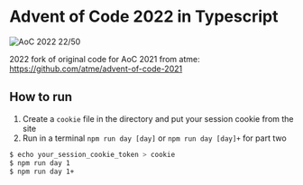 # Advent of Code 2022 in Typescript

![AoC 2022 22/50](https://img.shields.io/badge/AoC%202022-22%2F50-orange)

2022 fork of original code for AoC 2021 from atme: https://github.com/atme/advent-of-code-2021

## How to run

1. Create a `cookie` file in the directory and put your session cookie from the site
2. Run in a terminal `npm run day [day]` or `npm run day [day]+` for part two

```sh
$ echo your_session_cookie_token > cookie
$ npm run day 1
$ npm run day 1+
```

